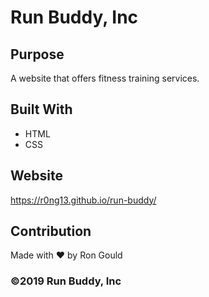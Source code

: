 # Run Buddy, Inc

## Purpose
A website that offers fitness training services. 

## Built With
* HTML
* CSS

## Website
https://r0ng13.github.io/run-buddy/

## Contribution
Made with ❤️ by Ron Gould

### ©️2019 Run Buddy, Inc 

